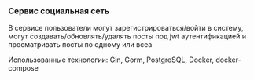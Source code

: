 ### Сервис социальная сеть

В сервисе пользователи могут зарегистрироваться/войти в систему, могут создавать/обновлять/удалять
посты под jwt аутентификацией и просматривать посты по одному или всеа

Использованные технологии: Gin, Gorm, PostgreSQL, Docker, docker-compose
